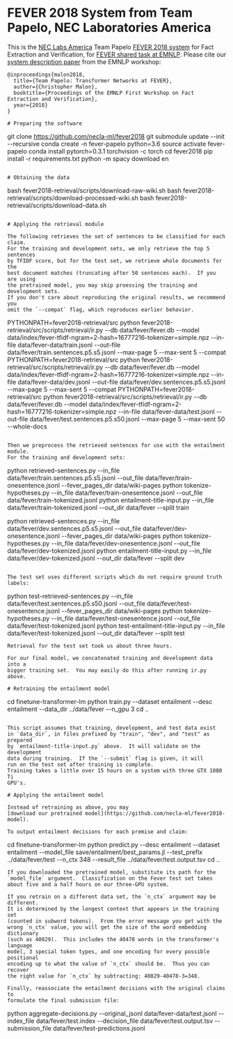 # FEVER 2018 System from Team Papelo, NEC Laboratories America

This is the [NEC Labs America](http://www.nec-labs.com) Team Papelo [FEVER 2018 system](https://www.github.com/necla-ml/fever2018) for Fact Extraction and Verification, for [FEVER shared task at EMNLP](http://fever.ai).  Please cite our [system description paper](http://aclweb.org/anthology/W18-5517) from the EMNLP workshop:

```
@inproceedings{malon2018,
  title={Team Papelo: Transformer Networks at FEVER},
  author={Christopher Malon},
  booktitle={Proceedings of the EMNLP First Workshop on Fact Extraction and Verification},
  year={2018}
}

# Preparing the software

```
git clone https://github.com/necla-ml/fever2018
git submodule update --init --recursive
conda create -n fever-papelo python=3.6
source activate fever-papelo
conda install pytorch=0.3.1 torchvision -c torch
cd fever2018
pip install -r requirements.txt
python -m spacy download en
```

# Obtaining the data

```
bash fever2018-retrieval/scripts/download-raw-wiki.sh
bash fever2018-retrieval/scripts/download-processed-wiki.sh
bash fever2018-retrieval/scripts/download-data.sh
```

# Applying the retrieval module

The following retrieves the set of sentences to be classified for each claim.
For the training and development sets, we only retrieve the top 5 sentences
by TFIDF score, but for the test set, we retrieve whole documents for the
best document matches (truncating after 50 sentences each).  If you are using
the pretrained model, you may skip proessing the training and development sets.
If you don't care about reproducing the original results, we recommend you
omit the `--compat` flag, which reproduces earlier behavior.
```
PYTHONPATH=fever2018-retrieval/src python fever2018-retrieval/src/scripts/retrieval/ir.py --db data/fever/fever.db --model data/index/fever-tfidf-ngram\=2-hash\=16777216-tokenizer\=simple.npz --in-file data/fever-data/train.jsonl --out-file data/fever/train.sentences.p5.s5.jsonl --max-page 5 --max-sent 5 --compat
PYTHONPATH=fever2018-retrieval/src python fever2018-retrieval/src/scripts/retrieval/ir.py --db data/fever/fever.db --model data/index/fever-tfidf-ngram\=2-hash\=16777216-tokenizer\=simple.npz --in-file data/fever-data/dev.jsonl --out-file data/fever/dev.sentences.p5.s5.jsonl --max-page 5 --max-sent 5 --compat
PYTHONPATH=fever2018-retrieval/src python fever2018-retrieval/src/scripts/retrieval/ir.py --db data/fever/fever.db --model data/index/fever-tfidf-ngram\=2-hash\=16777216-tokenizer\=simple.npz --in-file data/fever-data/test.jsonl --out-file data/fever/test.sentences.p5.s50.jsonl --max-page 5 --max-sent 50 --whole-docs
```

Then we preprocess the retrieved sentences for use with the entailment module.
For the training and development sets:

```
python retrieved-sentences.py --in_file data/fever/train.sentences.p5.s5.jsonl --out_file data/fever/train-onesentence.jsonl --fever_pages_dir data/wiki-pages
python tokenize-hypotheses.py --in_file data/fever/train-onesentence.jsonl --out_file data/fever/train-tokenized.jsonl
python entailment-title-input.py --in_file data/fever/train-tokenized.jsonl --out_dir data/fever --split train

python retrieved-sentences.py --in_file data/fever/dev.sentences.p5.s5.jsonl --out_file data/fever/dev-onesentence.jsonl --fever_pages_dir data/wiki-pages
python tokenize-hypotheses.py --in_file data/fever/dev-onesentence.jsonl --out_file data/fever/dev-tokenized.jsonl
python entailment-title-input.py --in_file data/fever/dev-tokenized.jsonl --out_dir data/fever --split dev
```

The test set uses different scripts which do not require ground truth labels:
```
python test-retrieved-sentences.py --in_file data/fever/test.sentences.p5.s50.jsonl --out_file data/fever/test-onesentence.jsonl --fever_pages_dir data/wiki-pages
python tokenize-hypotheses.py --in_file data/fever/test-onesentence.jsonl --out_file data/fever/test-tokenized.jsonl
python test-entailment-title-input.py --in_file data/fever/test-tokenized.jsonl --out_dir data/fever --split test
```
Retrieval for the test set took us about three hours.

For our final model, we concatenated training and development data into a
bigger training set.  You may easily do this after running ir.py above.

# Retraining the entailment model

```
cd finetune-transformer-lm
python train.py --dataset entailment --desc entailment --data_dir ../data/fever --n_gpu 3
cd ..
```

This script assumes that training, development, and test data exist
in `data_dir`, in files prefixed by "train", "dev", and "test" as prepared
by `entailment-title-input.py` above.  It will validate on the development
data during training.  If the `--submit` flag is given, it will
run on the test set after training is complete.
Training takes a little over 15 hours on a system with three GTX 1080 Ti
GPU's.

# Applying the entailment model

Instead of retraining as above, you may
[download our pretrained model](https://github.com/necla-ml/fever2018-model).

To output entailment decisions for each premise and claim:
```
cd finetune-transformer-lm
python predict.py --desc entailment --dataset entailment --model_file save/entailment/best_params.jl --test_prefix ../data/fever/test --n_ctx 348 --result_file ../data/fever/test.output.tsv
cd ..
```
If you downloaded the pretrained model, substitute its path for the
`model_file` argument.  Classification on the Fever test set takes
about five and a half hours on our three-GPU system.

If you retrain on a different data set, the `n_ctx` argument may be different.
It is determined by the longest context that appears in the training set
(counted in subword tokens).  From the error message you get with the
wrong `n_ctx` value, you will get the size of the word embedding dictionary
(such as 40829).  This includes the 40478 words in the transformer's language
model, 3 special token types, and one encoding for every possible positional
encoding up to what the value of `n_ctx` should be.  Thus you can recover
the right value for `n_ctx` by subtracting: 40829-40478-3=348.

Finally, reassociate the entailment decisions with the original claims to
formulate the final submission file:
```
python aggregate-decisions.py --original_jsonl data/fever-data/test.jsonl --index_file data/fever/test.index --decision_file data/fever/test.output.tsv --submission_file data/fever/test-predictions.jsonl
```

